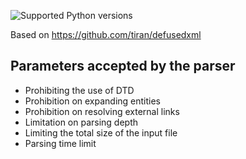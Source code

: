 ![Supported Python
versions](https://img.shields.io/badge/python-3.9-yellow)

Based on https://github.com/tiran/defusedxml

## Parameters accepted by the parser
* Prohibiting the use of DTD
* Prohibition on expanding entities
* Prohibition on resolving external links
* Limitation on parsing depth
* Limiting the total size of the input file
* Parsing time limit
